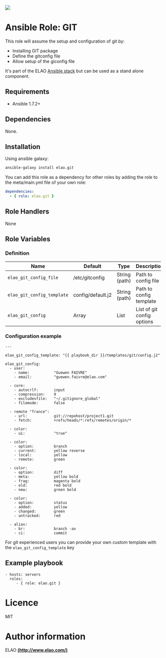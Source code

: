<img src="http://www.elao.com/images/corpo/logo_red_small.png"/>

# Ansible Role: GIT

This role will assume the setup and configuration of git by:
- Installing GIT package
- Define the gitconfig file
- Allow setup of the giconfig file

It's part of the ELAO [Ansible stack](http://ansible.elao.com) but can be used as a stand alone component.

## Requirements

- Ansible 1.7.2+

## Dependencies

None.

## Installation

Using ansible galaxy:

```bash
ansible-galaxy install elao.git
```
You can add this role as a dependency for other roles by adding the role to the meta/main.yml file of your own role:

```yaml
dependencies:
  - { role: elao.git }
```

## Role Handlers

None

## Role Variables

### Definition

|Name|Default|Type|Description|
|----|----|-----------|-------|
`elao_git_config_file`|/etc/gitconfig|String (path)|Path to config file
`elao_git_config_template`|config/default.j2|String (path)|Path to config template
`elao_git_config`|Array|List|List of git config options

### Configuration example

```
---

elao_git_config_template: "{{ playbook_dir }}/templates/git/config.j2"

elao_git_config:
  - user:
    - name:           "Guewen FAIVRE"
    - email:          "guewen.faivre@elao.com"

  - core:
    - autocrlf:       input
    - compression:    9
    - excludesfile:   "~/.gitignore_global"
    - filemode:       false

  - remote "france":
    - url:            git://repohost/project1.git
    - fetch:          +refs/heads/*:refs/remotes/origin/*

  - color:
    - ui:             "true"

  - color:
    - option:         branch
    - current:        yellow reverse
    - local:          yellow
    - remote:         green

  - color:
    - option:         diff
    - meta:           yellow bold
    - frag:           magenta bold
    - old:            red bold
    - new:            green bold

  - color:
    - option:         status
    - added:          yellow
    - changed:        green
    - untracked:      red

  - alias:
    - br:             branch -av
    - ci:             commit

```

For git experienced users you can provide your own custom template with the `elao_git_config_template` key

## Example playbook

    - hosts: servers
      roles:
         - { role: elao.git }

# Licence

MIT

# Author information

ELAO [**(http://www.elao.com/)**](http://www.elao.com)
